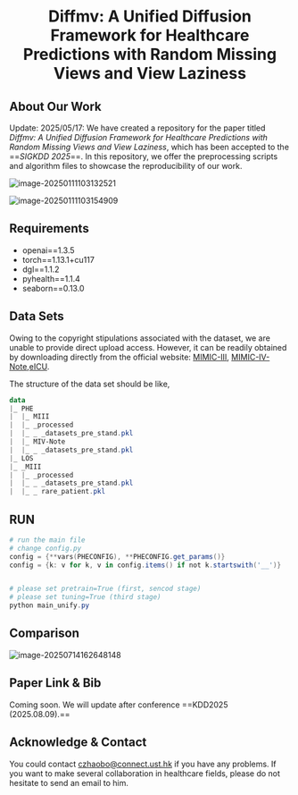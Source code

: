 <h1 align="center"> Diffmv: A Unified Diffusion Framework for Healthcare Predictions with Random Missing Views and View Laziness </h1>


## About Our Work

Update: 2025/05/17: We have created a repository for the paper titled *Diffmv: A Unified Diffusion Framework for Healthcare Predictions with Random Missing Views and View Laziness*, which has been accepted to the ==*SIGKDD 2025*==. In this repository, we offer the preprocessing scripts and algorithm files to showcase the reproducibility of our work.

![image-20250111103132521](https://s2.loli.net/2025/01/11/5ZKURGucnmApWeJ.png)

![image-20250111103154909](https://s2.loli.net/2025/01/11/AGVkwu2S3LXg5j4.png)

## Requirements

- openai==1.3.5
- torch==1.13.1+cu117
- dgl==1.1.2
- pyhealth==1.1.4
- seaborn==0.13.0

## Data Sets

Owing to the copyright stipulations associated with the dataset, we are unable to provide direct upload access. However, it can be readily obtained by downloading directly from the official website: [MIMIC-III](https://physionet.org/content/mimiciii/1.4/), [MIMIC-IV-Note](https://physionet.org/content/mimic-iv-note/2.2/),[eICU](https://eicu-crd.mit.edu/). 

The structure of the data set should be like,

```powershell
data
|_ PHE
|  |_ MIII
|  |_ _processed
|  |_ _ _datasets_pre_stand.pkl
|  |_ MIV-Note
|  |_ _ _datasets_pre_stand.pkl
|_ LOS
|_ _MIII
|  |_ _processed
|  |_ _ _datasets_pre_stand.pkl
|  |_ _ rare_patient.pkl
```

## RUN

```powershell
# run the main file
# change config.py
config = {**vars(PHECONFIG), **PHECONFIG.get_params()}
config = {k: v for k, v in config.items() if not k.startswith('__')}


# please set pretrain=True (first, sencod stage) 
# please set tuning=True (third stage)
python main_unify.py
```

## Comparison

![image-20250714162648148](https://s2.loli.net/2025/07/14/lNjZMI5oSuPeJsC.png)

## Paper Link & Bib

Coming soon. We will update after conference ==KDD2025 (2025.08.09).==

## Acknowledge & Contact

You could contact czhaobo@connect.ust.hk if you have any problems. If you want to make several collaboration in healthcare fields, please do not hesitate to send an email to him.


